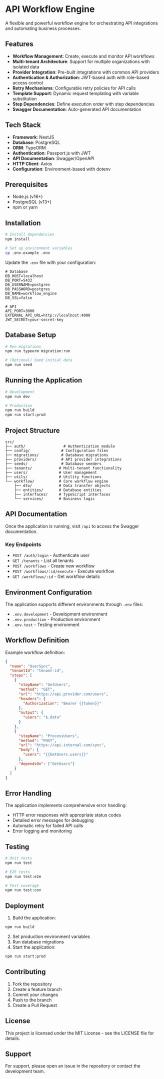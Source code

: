 # API Workflow Engine

A flexible and powerful workflow engine for orchestrating API integrations and automating business processes.

## Features

- **Workflow Management**: Create, execute and monitor API workflows
- **Multi-tenant Architecture**: Support for multiple organizations with isolated data
- **Provider Integration**: Pre-built integrations with common API providers
- **Authentication & Authorization**: JWT-based auth with role-based access control
- **Retry Mechanisms**: Configurable retry policies for API calls
- **Template Support**: Dynamic request templating with variable substitution
- **Step Dependencies**: Define execution order with step dependencies
- **Swagger Documentation**: Auto-generated API documentation

## Tech Stack

- **Framework**: NestJS
- **Database**: PostgreSQL
- **ORM**: TypeORM
- **Authentication**: Passport.js with JWT
- **API Documentation**: Swagger/OpenAPI
- **HTTP Client**: Axios
- **Configuration**: Environment-based with dotenv

## Prerequisites

- Node.js (v16+)
- PostgreSQL (v13+)
- npm or yarn

## Installation

```bash
# Install dependencies
npm install

# Set up environment variables
cp .env.example .env
```

Update the `.env` file with your configuration:

```env
# Database
DB_HOST=localhost
DB_PORT=5432
DB_USERNAME=postgres
DB_PASSWORD=postgres
DB_NAME=workflow_engine
DB_SSL=false

# API
API_PORT=3000
EXTERNAL_API_URL=http://localhost:4000
JWT_SECRET=your-secret-key
```

## Database Setup

```bash
# Run migrations
npm run typeorm migration:run

# (Optional) Seed initial data
npm run seed
```

## Running the Application

```bash
# Development
npm run dev

# Production
npm run build
npm run start:prod
```

## Project Structure

```
src/
├── auth/                 # Authentication module
├── config/              # Configuration files
├── migrations/          # Database migrations
├── providers/           # API provider integrations
├── seeds/               # Database seeders
├── tenants/            # Multi-tenant functionality
├── users/              # User management
├── utils/              # Utility functions
└── workflow/           # Core workflow engine
    ├── dto/            # Data transfer objects
    ├── entities/       # Database entities
    ├── interfaces/     # TypeScript interfaces
    └── services/       # Business logic
```

## API Documentation

Once the application is running, visit `/api` to access the Swagger documentation.

### Key Endpoints

- `POST /auth/login` - Authenticate user
- `GET /tenants` - List all tenants
- `POST /workflows` - Create new workflow
- `POST /workflows/:id/execute` - Execute workflow
- `GET /workflows/:id` - Get workflow details

## Environment Configuration

The application supports different environments through `.env` files:

- `.env.development` - Development environment
- `.env.production` - Production environment
- `.env.test` - Testing environment

## Workflow Definition

Example workflow definition:

```json
{
  "name": "UserSync",
  "tenantId": "tenant-id",
  "steps": [
    {
      "stepName": "GetUsers",
      "method": "GET",
      "url": "https://api.provider.com/users",
      "headers": {
        "Authorization": "Bearer {{token}}"
      },
      "output": {
        "users": "$.data"
      }
    },
    {
      "stepName": "ProcessUsers",
      "method": "POST",
      "url": "https://api.internal.com/sync",
      "body": {
        "users": "{{GetUsers.users}}"
      },
      "dependsOn": ["GetUsers"]
    }
  ]
}
```

## Error Handling

The application implements comprehensive error handling:

- HTTP error responses with appropriate status codes
- Detailed error messages for debugging
- Automatic retry for failed API calls
- Error logging and monitoring

## Testing

```bash
# Unit tests
npm run test

# E2E tests
npm run test:e2e

# Test coverage
npm run test:cov
```

## Deployment

1. Build the application:
```bash
npm run build
```

2. Set production environment variables
3. Run database migrations
4. Start the application:
```bash
npm run start:prod
```

## Contributing

1. Fork the repository
2. Create a feature branch
3. Commit your changes
4. Push to the branch
5. Create a Pull Request

## License

This project is licensed under the MIT License - see the LICENSE file for details.

## Support

For support, please open an issue in the repository or contact the development team.
